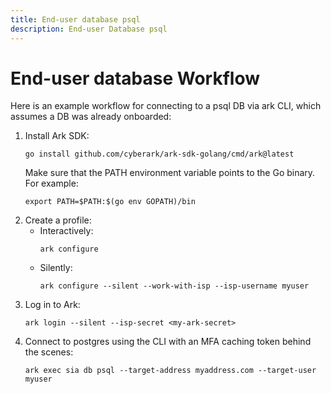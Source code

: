 ```yaml
---
title: End-user database psql
description: End-user Database psql
---
```


# End-user database Workflow
Here is an example workflow for connecting to a psql DB via ark CLI, which assumes a DB was already onboarded:

1. Install Ark SDK:
   ```shell linenums="0"
   go install github.com/cyberark/ark-sdk-golang/cmd/ark@latest
   ```
   Make sure that the PATH environment variable points to the Go binary. For example:
   ```shell linenums="0"
   export PATH=$PATH:$(go env GOPATH)/bin
   ```
1. Create a profile:
    * Interactively:
        ```shell linenums="0"
        ark configure
        ```
    * Silently:
        ```shell linenums="0"
        ark configure --silent --work-with-isp --isp-username myuser
        ```
1. Log in to Ark:
    ```shell linenums="0"
    ark login --silent --isp-secret <my-ark-secret>
    ```
1. Connect to postgres using the CLI with an MFA caching token behind the scenes:
    ```shell linenums="0"
    ark exec sia db psql --target-address myaddress.com --target-user myuser
    ```
